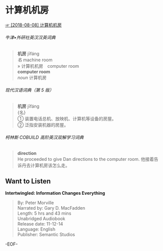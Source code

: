 # 计算机机房  
[☞ [2018-08-08] 计算机机房 ](https://mp.weixin.qq.com/s/48zZ-x30yHRlKDs3zRMr1w)    
  
###### 牛津•外研社英汉汉英词典  
>**机房** jīfáng  
*名* machine room  
» 计算机机房　computer room  
**computer room**  
*noun* 计算机房  
  
###### 现代汉语词典（第 5 版）  
>**机房** jīfáng  
{名}  
① 装置电话总机、放映机、计算机等设备的房屋。  
② 泛指安装机器的房屋。  
  
###### 柯林斯 COBUILD 高阶英汉双解学习词典  
>**direction**  
He proceeded to give Dan directions to the computer room. 他接着告诉丹去计算机房该怎么走。  
  
  
  
## Want to Listen  
**Intertwingled: Information Changes Everything**  
>By: Peter Morville  
Narrated by: Gary D. MacFadden  
Length: 5 hrs and 43 mins  
Unabridged Audiobook  
Release date: 11-12-14  
Language: English  
Publisher: Semantic Studios  
  
-EOF-  
